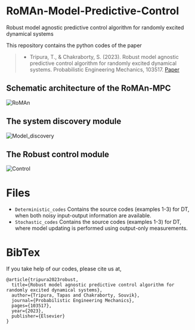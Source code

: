 # RoMAn-Model-Predictive-Control
Robust model agnostic predictive control algorithm for randomly excited dynamical systems

This repository contains the python codes of the paper 
  > + Tripura, T., & Chakraborty, S. (2023). Robust model agnostic predictive control algorithm for randomly excited dynamical systems. Probabilistic Engineering Mechanics, 103517. [Paper](https://doi.org/10.1016/j.probengmech.2023.103517)

## Schematic architecture of the RoMAn-MPC
![RoMAn](RoMAn.png)

## The system discovery module
![Model_discovery](Identification_control.png)

## The Robust control module
![Control](SMPC.png)

# Files
  + `Deterministic_codes` Contains the source codes (examples 1-3) for DT, when both noisy input-output information are available.
  + `Stochastic_codes` Contains the source codes (examples 1-3) for DT, where model updating is performed using output-only measurements.

# BibTex
If you take help of our codes, please cite us at,
```
@article{tripura2023robust,
  title={Robust model agnostic predictive control algorithm for randomly excited dynamical systems},
  author={Tripura, Tapas and Chakraborty, Souvik},
  journal={Probabilistic Engineering Mechanics},
  pages={103517},
  year={2023},
  publisher={Elsevier}
}
```
